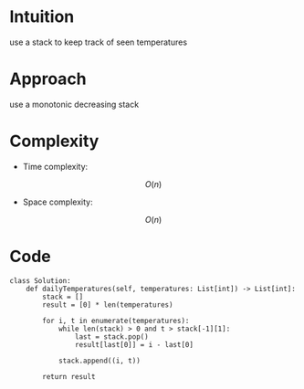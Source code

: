 # Intuition
<!-- Describe your first thoughts on how to solve this problem. -->
use a stack to keep track of seen temperatures
# Approach
<!-- Describe your approach to solving the problem. -->
use a monotonic decreasing stack
# Complexity
- Time complexity:
<!-- Add your time complexity here, e.g. $$O(n)$$ -->
$$O(n)$$

- Space complexity:
<!-- Add your space complexity here, e.g. $$O(n)$$ -->
$$O(n)$$

# Code
```
class Solution:
    def dailyTemperatures(self, temperatures: List[int]) -> List[int]:
        stack = []
        result = [0] * len(temperatures)

        for i, t in enumerate(temperatures):
            while len(stack) > 0 and t > stack[-1][1]:
                last = stack.pop()
                result[last[0]] = i - last[0]

            stack.append((i, t))

        return result
        
```